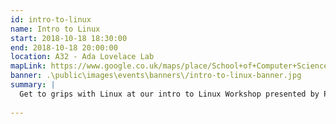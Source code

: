 ```yaml
---
id: intro-to-linux
name: Intro to Linux
start: 2018-10-18 18:30:00
end: 2018-10-18 20:00:00
location: A32 - Ada Lovelace Lab
mapLink: https://www.google.co.uk/maps/place/School+of+Computer+Science/@52.9533603,-1.1892748,17.15z/data=!4m5!3m4!1s0x4879c209bfffffff:0xaf426646771a25ac!8m2!3d52.953357!4d-1.18736
banner: .\public\images\events\banners\/intro-to-linux-banner.jpg
summary: |
  Get to grips with Linux at our intro to Linux Workshop presented by Primož Fabiani
  
---
```


